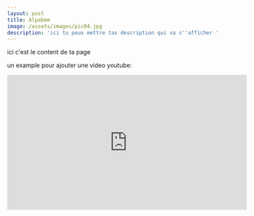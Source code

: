 ```yaml
---
layout: post
title: Alpabem
image: /assets/images/pic04.jpg
description: 'ici tu peux mettre tas description qui va s''afficher '
---
```

ici c'est le content de ta page 

un example pour ajouter une video youtube:

<iframe width="560" height="315" src="https://www.youtube.com/embed/XtfI8tW7dHc" frameborder="0" allow="autoplay; encrypted-media" allowfullscreen></iframe>
